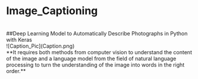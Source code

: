 # Image_Captioning
<br>
##Deep Learning Model to Automatically Describe Photographs in Python with Keras
<br>
![Caption_Pic](Caption.png)
<br>
**It requires both methods from computer vision to understand the content of the image and a language model from the field of natural language processing 
to turn the understanding of the image into words in the right order.**
